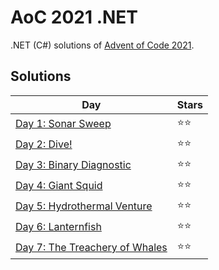 # AoC 2021 .NET

.NET (C#) solutions of [Advent of Code 2021](https://adventofcode.com/2021).

## Solutions

|Day|Stars|
|---|---|
|[Day 1: Sonar Sweep](https://github.com/melanchall/aoc2021net/blob/main/Aoc2021Net/Days/Day1.cs)|:star::star:|
|[Day 2: Dive!](https://github.com/melanchall/aoc2021net/blob/main/Aoc2021Net/Days/Day2.cs)|:star::star:|
|[Day 3: Binary Diagnostic](https://github.com/melanchall/aoc2021net/blob/main/Aoc2021Net/Days/Day3.cs)|:star::star:|
|[Day 4: Giant Squid](https://github.com/melanchall/aoc2021net/blob/main/Aoc2021Net/Days/Day4.cs)|:star::star:|
|[Day 5: Hydrothermal Venture](https://github.com/melanchall/aoc2021net/blob/main/Aoc2021Net/Days/Day5.cs)|:star::star:|
|[Day 6: Lanternfish](https://github.com/melanchall/aoc2021net/blob/main/Aoc2021Net/Days/Day6.cs)|:star::star:|
|[Day 7: The Treachery of Whales](https://github.com/melanchall/aoc2021net/blob/main/Aoc2021Net/Days/Day7.cs)|:star::star:|
